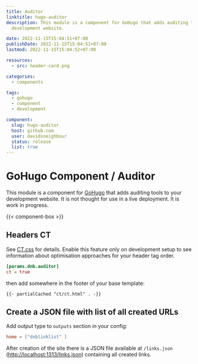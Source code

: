 ```yaml
---
title: Auditor
linktitle: hugo-auditor
description: This module is a component for GoHugo that adds auditing tools to your
  development website.

date: 2022-11-15T15:04:51+07:00
publishDate: 2022-11-15T15:04:51+07:00
lastmod: 2022-11-15T15:04:52+07:00

resources:
  - src: header-card.png

categories:
  - components

tags:
  - gohugo
  - component
  - development

component:
  slug: hugo-auditor
  host: github.com
  user: davidsneighbour
  status: release
  list: true
---
```


# GoHugo Component / Auditor

This module is a component for [GoHugo](https://gohugo.io) that adds auditing tools to your development website. It is not thought for use in a live deployment. It is work in progress.

{{< component-box >}}

## Headers CT

See [CT.css](https://github.com/csswizardry/ct) for details. Enable this feature only on development setup to see information about optimisation approaches for your header tag order.

```toml
[params.dnb.auditor]
ct = true
```

then add somewhere in the footer of your base template:

```gotemplate
{{- partialCached "ct/ct.html" . -}}
```

## Create a JSON file with list of all created URLs

Add output type to `outputs` section in your config:

```toml
home = ["dnblinklist" ]
```

After creation of the site there is a JSON file available at `/links.json` ([http://localhost:1313/links.json](http://localhost:1313/links.json)) containing all created links.
